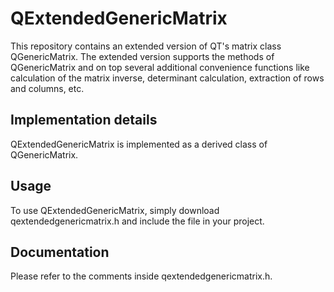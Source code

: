 # QExtendedGenericMatrix
This repository contains an extended version of QT's matrix class QGenericMatrix. The extended version supports the methods of QGenericMatrix and on top several additional convenience functions like calculation of the matrix inverse, determinant calculation, extraction of rows and columns, etc.

## Implementation details
QExtendedGenericMatrix is implemented as a derived class of QGenericMatrix.

## Usage
To use QExtendedGenericMatrix, simply download qextendedgenericmatrix.h and include the file in your project.

## Documentation
Please refer to the comments inside qextendedgenericmatrix.h.
